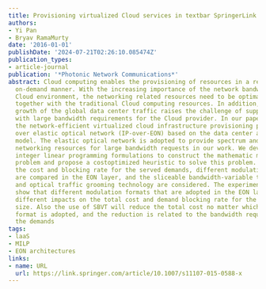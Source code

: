 ```yaml
---
title: Provisioning virtualized Cloud services in textbar SpringerLink
authors:
- Yi Pan
- Bryav RamaMurty
date: '2016-01-01'
publishDate: '2024-07-21T02:26:10.085474Z'
publication_types:
- article-journal
publication: '*Photonic Network Communications*'
abstract: Cloud computing enables the provisioning of resources in a reliable and
  on-demand manner. With the increasing importance of the network bandwidth in the
  Cloud environment, the networking related resources need to be optimally allocated
  together with the traditional Cloud computing resources. In addition, the significant
  growth of the global data center traffic raises the challenge of supporting demands
  with large bandwidth requirements for the Cloud provider. In our paper, we consider
  the network-efficient virtualized cloud infrastructure provisioning problem in IP
  over elastic optical network (IP-over-EON) based on the data center as a service
  model. The elastic optical network is adopted to provide spectrum and cost-efficient
  networking resources for large bandwidth requests in our work. We develop mixed
  integer linear programming formulations to construct the mathematic model for this
  problem and propose a costoptimized heuristic to solve this problem. To investigate
  the cost and blocking rate for the served demands, different modulation formats
  are compared in the EON layer, and the sliceable bandwidth-variable transponders
  and optical traffic grooming technology are considered. The experimental results
  show that different modulation formats that are adopted in the EON layer will have
  different impacts on the total cost and demand blocking rate for the same data set
  size. Also the use of SBVT will reduce the total cost no matter which modulation
  format is adopted, and the reduction is related to the bandwidth requirement of
  the demands
tags:
- laaS
- MILP
- EON architectures
links:
- name: URL
  url: https://link.springer.com/article/10.1007/s11107-015-0588-x
---
```

